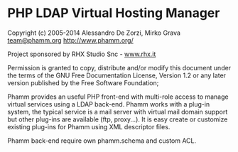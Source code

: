 PHP LDAP Virtual Hosting Manager
================================

  Copyright (c) 2005-2014 Alessandro De Zorzi, Mirko Grava
  <team@phamm.org> http://www.phamm.org/
  
  Project sponsored by RHX Studio Snc - www.rhx.it

  Permission is granted to copy, distribute and/or modify this document
  under the terms of the GNU Free Documentation License, Version 1.2
  or any later version published by the Free Software Foundation;

 Phamm provides an useful PHP front-end with multi-role access to manage
 virtual services using a LDAP back-end. Phamm works with a plug-in system,
 the typical service is a mail server with virtual mail domain support
 but other plug-ins are available (ftp, proxy...). It is easy create or
 customize existing plug-ins for Phamm using XML descriptor files.

 Phamm back-end require own phamm.schema and custom ACL.
